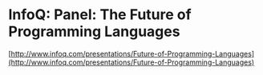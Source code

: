 <!--
id: 1672215754
link: http://tumblr.atmos.org/post/1672215754/infoq-panel-the-future-of-programming-languages
slug: infoq-panel-the-future-of-programming-languages
date: Wed Nov 24 2010 12:24:14 GMT-0800 (PST)
publish: 2010-11-024
tags: 
title: InfoQ: Panel: The Future of Programming Languages
-->


InfoQ: Panel: The Future of Programming Languages
=================================================

[http://www.infoq.com/presentations/Future-of-Programming-Languages](http://www.infoq.com/presentations/Future-of-Programming-Languages)

